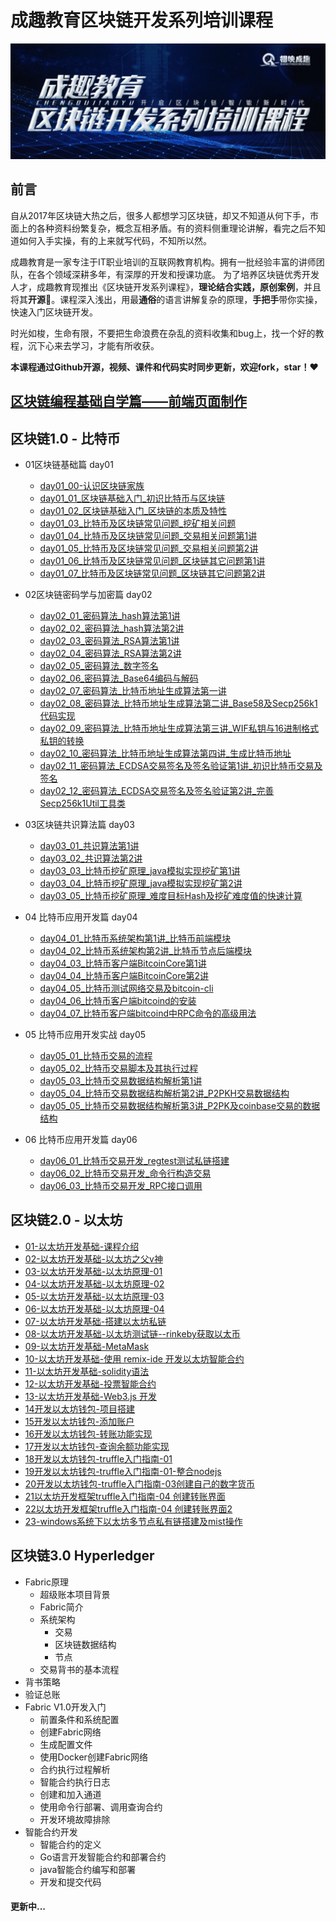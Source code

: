# 成趣教育区块链开发系列培训课程
![](https://github.com/ChengQuEducation/BlockChain/blob/master/Screenshots/banner.jpeg)

 
## 前言
自从2017年区块链大热之后，很多人都想学习区块链，却又不知道从何下手，市面上的各种资料纷繁复杂，概念互相矛盾。有的资料侧重理论讲解，看完之后不知道如何入手实操，有的上来就写代码，不知所以然。

成趣教育是一家专注于IT职业培训的互联网教育机构。拥有一批经验丰富的讲师团队，在各个领域深耕多年，有深厚的开发和授课功底。
为了培养区块链优秀开发人才，成趣教育现推出《区块链开发系列课程》，**理论结合实践，原创案例**，并且将其**开源**🎉。课程深入浅出，用最**通俗**的语言讲解复杂的原理，**手把手**带你实操，快速入门区块链开发。

时光如梭，生命有限，不要把生命浪费在杂乱的资料收集和bug上，找一个好的教程，沉下心来去学习，才能有所收获。

**本课程通过Github开源，视频、课件和代码实时同步更新，欢迎fork，star！❤️**



## [区块链编程基础自学篇——前端页面制作](https://github.com/ChengQuEducation/BlockChain/blob/master/Basics.md)

## 区块链1.0 - 比特币
* 01区块链基础篇 day01
    * [day01_00-认识区块链家族](https://pan.baidu.com/s/1rUzY2bnPnyp8RZIQPufO7g)
    * [day01_01_区块链基础入门_初识比特币与区块链](https://pan.baidu.com/s/1Y5g7iKFliuRxesrLVB2fKw)
    * [day01_02_区块链基础入门_区块链的本质及特性](https://pan.baidu.com/s/1m0aaJCQQ8dqEdDp_tP8sug)
    * [day01_03_比特币及区块链常见问题_挖矿相关问题](https://pan.baidu.com/s/1FOdqbX0xSwQQE6AJyF_Rww)
    * [day01_04_比特币及区块链常见问题_交易相关问题第1讲](https://pan.baidu.com/s/1QFwOtApl2_wXJ1dw6cQdEQ)
    * [day01_05_比特币及区块链常见问题_交易相关问题第2讲](https://pan.baidu.com/s/1Nzx8-0RAJeyBSvOXhepL_A)
    * [day01_06_比特币及区块链常见问题_区块链其它问题第1讲](https://pan.baidu.com/s/1rWHGmFLRLxsy-qft7RpGng)
    * [day01_07_比特币及区块链常见问题_区块链其它问题第2讲](https://pan.baidu.com/s/1I80BsRhC-2zCfj3qFrxDDQ)
* 02区块链密码学与加密篇 day02
    * [day02_01_密码算法_hash算法第1讲](https://pan.baidu.com/s/1SmXJS4i6UE2NozzB9ZPVkQ)
    * [day02_02_密码算法_hash算法第2讲](https://pan.baidu.com/s/1cmIS4pFTykPwXk6d61XbdA)
    * [day02_03_密码算法_RSA算法第1讲](https://pan.baidu.com/s/1xF1B1DSJLCI_RNEf-9jfzw)
    * [day02_04_密码算法_RSA算法第2讲](https://pan.baidu.com/s/1oUOgA_5YsLX1IoNr0W076g)
    * [day02_05_密码算法_数字签名](https://pan.baidu.com/s/1uc7dMHDl0L5BQTqu2ZriKA)
    * [day02_06_密码算法_Base64编码与解码](https://pan.baidu.com/s/1pAFvayoYN1XUhGX-iGZVSg)
    * [day02_07_密码算法_比特币地址生成算法第一讲](https://pan.baidu.com/s/1YUfRlDLzDkUHwE5hNdjeiw)
    * [day02_08_密码算法_比特币地址生成算法第二讲_Base58及Secp256k1代码实现](https://pan.baidu.com/s/1RSj9U_LEFIzdAXewklxkiA)
    * [day02_09_密码算法_比特币地址生成算法第三讲_WIF私钥与16进制格式私钥的转换](https://pan.baidu.com/s/1OMTeAofR-8NkCs_JN5IlNQ)
    * [day02_10_密码算法_比特币地址生成算法第四讲_生成比特币地址](https://pan.baidu.com/s/12qekJTVCMtyFRUWVe5nLew)
    * [day02_11_密码算法_ECDSA交易签名及签名验证第1讲_初识比特币交易及签名](https://pan.baidu.com/s/1U0Q9qXdR_sqS_81lrXiQrg)
    * [day02_12_密码算法_ECDSA交易签名及签名验证第2讲_完善Secp256k1Util工具类](https://pan.baidu.com/s/1JNih-ZheCKPlEWbcRI008g)
* 03区块链共识算法篇 day03
    * [day03_01_共识算法第1讲](https://pan.baidu.com/s/1uUU_w29CJpR9yFAC66AmDg)
    * [day03_02_共识算法第2讲](https://pan.baidu.com/s/1qi_ouaDviWTsQMrlpgPKzw)
    * [day03_03_比特币挖矿原理_java模拟实现挖矿第1讲](https://pan.baidu.com/s/1CuAGDGDkBLybQAuh3gLwyA)
    * [day03_04_比特币挖矿原理_java模拟实现挖矿第2讲](https://pan.baidu.com/s/1-_4MOozHMhLoitgRA68apQ)
    * [day03_05_比特币挖矿原理_难度目标Hash及挖矿难度值的快速计算](https://pan.baidu.com/s/13QVDLtASkOqmgbJxouCYAQ)
* 04 比特币应用开发篇 day04
    * [day04_01_比特币系统架构第1讲_比特币前端模块](https://pan.baidu.com/s/19e5h08JRVzKPjKrWoUrXOA)
    * [day04_02_比特币系统架构第2讲_比特币节点后端模块](https://pan.baidu.com/s/18qUbD06Tl0u-iEh5d-vtsw)
    * [day04_03_比特币客户端BitcoinCore第1讲](https://pan.baidu.com/s/1fnxRoycy0FjjgDtx2Lw-ag)
    * [day04_04_比特币客户端BitcoinCore第2讲](https://pan.baidu.com/s/1LA5Vtan7E0yBtu5UDgL2-Q)
    * [day04_05_比特币测试网络交易及bitcoin-cli](https://pan.baidu.com/s/1zBI_zxHLyPJo5ot-ypodNw)
    * [day04_06_比特币客户端bitcoind的安装](https://pan.baidu.com/s/1MFB1w64HiI1eRXJ9KeAP9Q)
    * [day04_07_比特币客户端bitcoind中RPC命令的高级用法](https://pan.baidu.com/s/1xAS-1R749ANbGx-gvpRrpw)
* 05 比特币应用开发实战 day05
    * [day05_01_比特币交易的流程](https://pan.baidu.com/s/1cTXmnjrjFPDXT2cp4T76aQ)
    * [day05_02_比特币交易脚本及其执行过程](https://pan.baidu.com/s/1gSeTjs2Lqrvt5GvqQSvDYg)
    * [day05_03_比特币交易数据结构解析第1讲](https://pan.baidu.com/s/1_wqavkbNsW6MZm0eDLSzQw)
    * [day05_04_比特币交易数据结构解析第2讲_P2PKH交易数据结构](https://pan.baidu.com/s/1f4OHOm03nzlUyQxbxTvo5A)
    * [day05_05_比特币交易数据结构解析第3讲_P2PK及coinbase交易的数据结构](https://pan.baidu.com/s/10NswkUGzFrOzih55xjetMQ)

* 06 比特币应用开发篇  day06
    * [day06_01_比特币交易开发_regtest测试私链搭建](https://pan.baidu.com/s/1o0k5T9Nm1M7fehdChSG4aw
)
    * [day06_02_比特币交易开发_命令行构造交易](https://pan.baidu.com/s/1whw_oZFetA_uKMd4YH86lg)
    * [day06_03_比特币交易开发_RPC接口调用](https://pan.baidu.com/s/1SotNwyYSXoUbGdAtLP0CDA)





## 区块链2.0 - 以太坊
* [01-以太坊开发基础-课程介绍](https://pan.baidu.com/s/1Kbr58OShwW3f-9PIlcUVwg)
* [02-以太坊开发基础-以太坊之父v神](https://pan.baidu.com/s/1h2FW2Fq6heU_12kF40OvRQ)
* [03-以太坊开发基础-以太坊原理-01](https://pan.baidu.com/s/1bxtbNKaktyVxyo9KHwhGfg)
* [04-以太坊开发基础-以太坊原理-02](https://pan.baidu.com/s/1z3ovrWDBh57vA_7-eNsX1g)
* [05-以太坊开发基础-以太坊原理-03](https://pan.baidu.com/s/1iqib0ulU-_z9vTW5KPFSTw)
* [06-以太坊开发基础-以太坊原理-04](https://pan.baidu.com/s/1rRRdwVMoORy-GCksgQG3Fg)
* [07-以太坊开发基础-搭建以太坊私链](https://pan.baidu.com/s/1nOn_bzU_eXWwRf3jjz86IQ)
* [08-以太坊开发基础-以太坊测试链--rinkeby获取以太币](https://pan.baidu.com/s/1WpsmWvBWFf-V6vskuE1bOQ)
* [09-以太坊开发基础-MetaMask](https://pan.baidu.com/s/17euWxuBokWGprPa_YJDdzg)
* [10-以太坊开发基础-使用 remix-ide 开发以太坊智能合约](https://pan.baidu.com/s/19O8XnrYoAdPgp3QqQ4Xg1Q)
* [11-以太坊开发基础-solidity语法](https://pan.baidu.com/s/1t61fiNhMZ48q_OnJO0tWWw)
* [12-以太坊开发基础-投票智能合约](https://pan.baidu.com/s/17mVGvxCtBiMphxAAAKq3cA)
* [13-以太坊开发基础-Web3.js 开发](https://pan.baidu.com/s/1210GXPelXbGexACe80Z7mQ)
* [14开发以太坊钱包-项目搭建](https://pan.baidu.com/s/1SexDltuPRv6lmROmV8OFCA)
* [15开发以太坊钱包-添加账户](https://pan.baidu.com/s/1xclJ7JsqAqkOsRbCgOvakg)
* [16开发以太坊钱包-转账功能实现](https://pan.baidu.com/s/1w7atHj6LJA3kuPcVTIjFeQ)
* [17开发以太坊钱包-查询余额功能实现](https://pan.baidu.com/s/1ay1lM0ec2ZxORd_IqN8BeA)
* [18开发以太坊钱包-truffle入门指南-01](https://pan.baidu.com/s/1w294n4kNGELuZ4JPbS8XcQ)
* [19开发以太坊钱包-truffle入门指南-01-整合nodejs](https://pan.baidu.com/s/18IfBJBdWxfWlZtwdRyUdUA)
* [20开发以太坊钱包-truffle入门指南-03创建自己的数字货币](https://pan.baidu.com/s/13REb3mC2AniIoq-5fgckAQ)
* [21以太坊开发框架truffle入门指南-04 创建转账界面](https://pan.baidu.com/s/1O84r6AFqYDhapL1HgQ6l_w)
* [22以太坊开发框架truffle入门指南-04 创建转账界面2](https://pan.baidu.com/s/1qS6Ip4-Cz44QaO8dp4Jp4w)
* [23-windows系统下以太坊多节点私有链搭建及mist操作](https://pan.baidu.com/s/11zgFKEUccdIQtF6cw-h4zg)



## 区块链3.0 Hyperledger
*  Fabric原理
    *  超级账本项目背景
    *  Fabric简介
    *  系统架构
        *  交易
        *  区块链数据结构
        *  节点
    *  交易背书的基本流程
*  背书策略
*  验证总账
*  Fabric V1.0开发入门
    *  前置条件和系统配置
    *  创建Fabric网络
    *  生成配置文件
    *  使用Docker创建Fabric网络
    *  合约执行过程解析
    *  智能合约执行日志
    *  创建和加入通道
    *  使用命令行部署、调用查询合约
    *  开发环境故障排除
*  智能合约开发
    *  智能合约的定义
    *  Go语言开发智能合约和部署合约
    *  java智能合约编写和部署
    *  开发和提交代码

#### 更新中...
